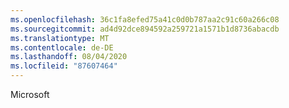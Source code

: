```yaml
---
ms.openlocfilehash: 36c1fa8efed75a41c0d0b787aa2c91c60a266c08
ms.sourcegitcommit: ad4d92dce894592a259721a1571b1d8736abacdb
ms.translationtype: MT
ms.contentlocale: de-DE
ms.lasthandoff: 08/04/2020
ms.locfileid: "87607464"
---
```

Microsoft
